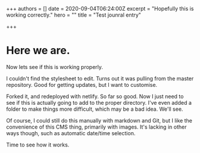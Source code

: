 +++
authors = []
date = 2020-09-04T06:24:00Z
excerpt = "Hopefully this is working correctly."
hero = ""
title = "Test jounral entry"

+++
# Here we are.

Now lets see if this is working properly.

I couldn't find the stylesheet to edit. Turns out it was pulling from the master repository. Good for getting updates, but I want to customise.

Forked it, and redeployed with netlify. So far so good. Now I just need to see if this is actually going to add to the proper directory. I've even added a folder to make things more difficult, which may be a bad idea. We'll see.

Of course, I could still do this manually with markdown and Git, but I like the convenience of this CMS thing, primarily with images. It's lacking in other ways though, such as automatic date/time selection.

Time to see how it works.